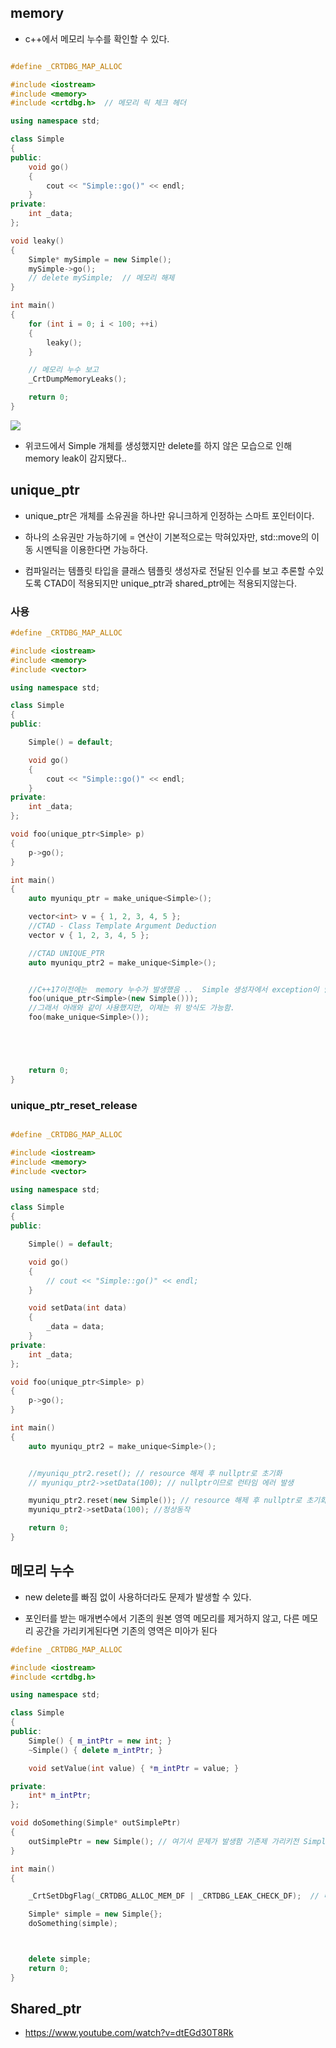 ## memory 

- c++에서 메모리 누수를 확인할 수 있다.



````c++

#define _CRTDBG_MAP_ALLOC

#include <iostream>
#include <memory>
#include <crtdbg.h>  // 메모리 릭 체크 헤더

using namespace std;

class Simple
{
public:
	void go()
	{
		cout << "Simple::go()" << endl;
	}
private:
	int _data;
};

void leaky()
{
	Simple* mySimple = new Simple();
	mySimple->go();
	// delete mySimple;  // 메모리 해제
}

int main()
{
	for (int i = 0; i < 100; ++i)
	{
		leaky();
	}

	// 메모리 누수 보고
	_CrtDumpMemoryLeaks();

	return 0;
}


````

![](./../전문가를위한c++_이미지/메모리누수.png)


- 위코드에서 Simple 개체를 생성했지만 delete를 하지 않은 모습으로 인해 memory leak이 감지됐다..



## unique_ptr

- unique_ptr은 개체를 소유권을 하나만 유니크하게 인정하는 스마트 포인터이다.

- 하나의 소유권만 가능하기에  = 연산이 기본적으로는 막혀있자만, std::move의 이동 시멘틱을 이용한다면 가능하다.

- 컴파일러는 템플릿 타입을 클래스 템플릿 생성자로 전달된 인수를 보고 추론할 수있도록 CTAD이 적용되지만 unique_ptr과 shared_ptr에는 적용되지않는다.


### 사용 

````c++
#define _CRTDBG_MAP_ALLOC

#include <iostream>
#include <memory>
#include <vector>

using namespace std;

class Simple
{
public:

	Simple() = default;

	void go()
	{
		cout << "Simple::go()" << endl;
	}
private:
	int _data;
};

void foo(unique_ptr<Simple> p)
{
	p->go();
}

int main()
{
	auto myuniqu_ptr = make_unique<Simple>();

	vector<int> v = { 1, 2, 3, 4, 5 };
	//CTAD - Class Template Argument Deduction
	vector v { 1, 2, 3, 4, 5 };

	//CTAD UNIQUE_PTR
	auto myuniqu_ptr2 = make_unique<Simple>();


	//C++17이전에는  memory 누수가 발생했음 ..  Simple 생성자에서 exception이 발생했을 때 ... 
	foo(unique_ptr<Simple>(new Simple()));
	//그래서 아래와 같이 사용했지만, 이제는 위 방식도 가능함.
	foo(make_unique<Simple>());





	return 0;
}

````

### unique_ptr_reset_release

````c++

#define _CRTDBG_MAP_ALLOC

#include <iostream>
#include <memory>
#include <vector>

using namespace std;

class Simple
{
public:

	Simple() = default;

	void go()
	{
		// cout << "Simple::go()" << endl;
	}

	void setData(int data)
	{
		_data = data;
	}
private:
	int _data;
};

void foo(unique_ptr<Simple> p)
{
	p->go();
}

int main()
{
	auto myuniqu_ptr2 = make_unique<Simple>();


	//myuniqu_ptr2.reset(); // resource 해제 후 nullptr로 초기화 
	// myuniqu_ptr2->setData(100); // nullptr이므로 런타임 에러 발생

	myuniqu_ptr2.reset(new Simple()); // resource 해제 후 nullptr로 초기화  후 새로운 객체로 초기화
	myuniqu_ptr2->setData(100); //정상동작 

	return 0;
}


````



## 메모리 누수

- new delete를 빠짐 없이 사용하더라도 문제가 발생할 수 있다.

- 포인터를 받는 매개변수에서 기존의 원본 영역 메모리를 제거하지 않고, 다른 메모리 공간을 가리키게된다면 기존의 영역은 미아가 된다 

````c++
#define _CRTDBG_MAP_ALLOC

#include <iostream>
#include <crtdbg.h>

using namespace std;

class Simple
{
public:
	Simple() { m_intPtr = new int; }
	~Simple() { delete m_intPtr; }

	void setValue(int value) { *m_intPtr = value; }

private:
	int* m_intPtr;
};

void doSomething(Simple* outSimplePtr)
{
	outSimplePtr = new Simple(); // 여기서 문제가 발생함 기존제 가리키전 Simple 객체는 가리키지 않음.. 
}

int main()
{

	_CrtSetDbgFlag(_CRTDBG_ALLOC_MEM_DF | _CRTDBG_LEAK_CHECK_DF);  // 메모리 누수 감지 활성화

	Simple* simple = new Simple{};
	doSomething(simple);



	delete simple;
	return 0;
}
````

## Shared_ptr

- https://www.youtube.com/watch?v=dtEGd30T8Rk